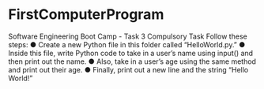 # FirstComputerProgram
Software Engineering Boot Camp - Task 3
Compulsory Task
Follow these steps:
● Create a new Python file in this folder called “HelloWorld.py.”
● Inside this file, write Python code to take in a user’s name using input()
and then print out the name.
● Also, take in a user’s age using the same method and print out their age.
● Finally, print out a new line and the string “Hello World!”

